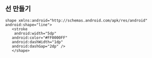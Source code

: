 ## 선 만들기

    shape xmlns:android="http://schemas.android.com/apk/res/android"
    android:shape="line"> 
       <stroke
        android:width="5dp"
       android:color="#FF0000FF"
       android:dashWidth="1dp"
       android:dashGap="2dp" /> 
       </shape>

